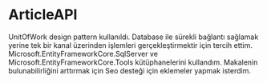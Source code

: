 # ArticleAPI
UnitOfWork design pattern kullanıldı. Database ile sürekli bağlantı sağlamak yerine tek bir kanal üzerinden işlemleri gerçekleştirmektir için tercih ettim.
Microsoft.EntityFrameworkCore.SqlServer ve Microsoft.EntityFrameworkCore.Tools kütüphanelerini kullandım.
Makalenin bulunabilirliğini arttırmak için Seo desteği için eklemeler yapmak isterdim.
